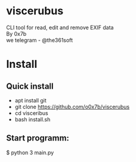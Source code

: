 # viscerubus
CLI tool for read, edit and remove EXIF data  
By 0x7b  
we telegram - @the361soft  

# Install
## Quick install

* apt install git 
* git clone https://github.com/o0x7b/viscerubus 
* cd visceribus
* bash install.sh
## Start programm:
$ python 3 main.py



